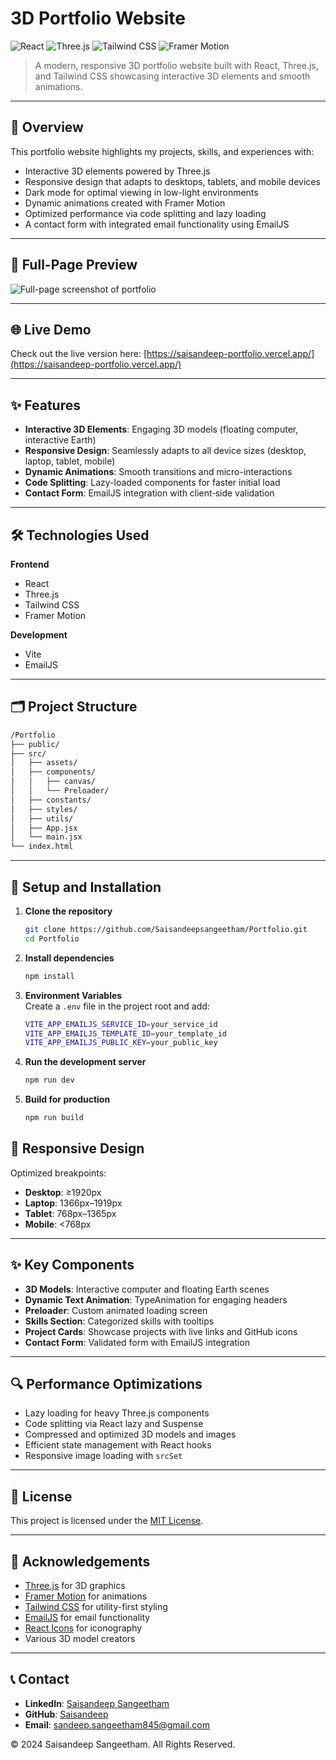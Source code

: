 # 3D Portfolio Website

![React](https://img.shields.io/badge/React-61DAFB?style=for-the-badge&logo=react&logoColor=black) ![Three.js](https://img.shields.io/badge/Three.js-000000?style=for-the-badge&logo=three.js&logoColor=white) ![Tailwind CSS](https://img.shields.io/badge/Tailwind_CSS-38B2AC?style=for-the-badge&logo=tailwind-css&logoColor=white) ![Framer Motion](https://img.shields.io/badge/Framer_Motion-0055FF?style=for-the-badge&logo=framer&logoColor=white)

> A modern, responsive 3D portfolio website built with React, Three.js, and Tailwind CSS showcasing interactive 3D elements and smooth animations.

---

## 🌟 Overview

This portfolio website highlights my projects, skills, and experiences with:

- Interactive 3D elements powered by Three.js
- Responsive design that adapts to desktops, tablets, and mobile devices
- Dark mode for optimal viewing in low-light environments
- Dynamic animations created with Framer Motion
- Optimized performance via code splitting and lazy loading
- A contact form with integrated email functionality using EmailJS

---
## 📸 Full-Page Preview

![Full-page screenshot of portfolio](./src/assets/Portfolio-Preview.png)

---

## 🌐 Live Demo

Check out the live version here: [https://saisandeep-portfolio.vercel.app/](https://saisandeep-portfolio.vercel.app/)

---
## ✨ Features

- **Interactive 3D Elements**: Engaging 3D models (floating computer, interactive Earth)
- **Responsive Design**: Seamlessly adapts to all device sizes (desktop, laptop, tablet, mobile)
- **Dynamic Animations**: Smooth transitions and micro-interactions
- **Code Splitting**: Lazy-loaded components for faster initial load
- **Contact Form**: EmailJS integration with client‑side validation

---

## 🛠️ Technologies Used

**Frontend**
- React
- Three.js
- Tailwind CSS
- Framer Motion

**Development**
- Vite
- EmailJS

---

## 🗂️ Project Structure

```bash
/Portfolio
├── public/            
├── src/
│   ├── assets/        
│   ├── components/    
│   │   ├── canvas/    
│   │   └── Preloader/  
│   ├── constants/      
│   ├── styles/        
│   ├── utils/         
│   ├── App.jsx        
│   └── main.jsx       
└── index.html         
```

---

## 🚀 Setup and Installation

1. **Clone the repository**  
   ```bash
   git clone https://github.com/Saisandeepsangeetham/Portfolio.git
   cd Portfolio
   ```
2. **Install dependencies**  
   ```bash
   npm install
   ```
3. **Environment Variables**  
   Create a `.env` file in the project root and add:
   ```bash
   VITE_APP_EMAILJS_SERVICE_ID=your_service_id
   VITE_APP_EMAILJS_TEMPLATE_ID=your_template_id
   VITE_APP_EMAILJS_PUBLIC_KEY=your_public_key
   ```
4. **Run the development server**  
   ```bash
   npm run dev
   ```
5. **Build for production**  
   ```bash
   npm run build
   ```


## 📱 Responsive Design

Optimized breakpoints:
- **Desktop**: ≥1920px
- **Laptop**: 1366px–1919px
- **Tablet**: 768px–1365px
- **Mobile**: <768px

---

## ✨ Key Components

- **3D Models**: Interactive computer and floating Earth scenes
- **Dynamic Text Animation**: TypeAnimation for engaging headers
- **Preloader**: Custom animated loading screen
- **Skills Section**: Categorized skills with tooltips
- **Project Cards**: Showcase projects with live links and GitHub icons
- **Contact Form**: Validated form with EmailJS integration

---

## 🔍 Performance Optimizations

- Lazy loading for heavy Three.js components
- Code splitting via React lazy and Suspense
- Compressed and optimized 3D models and images
- Efficient state management with React hooks
- Responsive image loading with `srcSet`

---

## 📄 License

This project is licensed under the [MIT License](LICENSE).

---

## 🙏 Acknowledgements

- [Three.js](https://threejs.org/) for 3D graphics
- [Framer Motion](https://www.framer.com/motion/) for animations
- [Tailwind CSS](https://tailwindcss.com/) for utility-first styling
- [EmailJS](https://www.emailjs.com/) for email functionality
- [React Icons](https://react-icons.github.io/react-icons/) for iconography
- Various 3D model creators

---

## 📞 Contact

- **LinkedIn**: [Saisandeep Sangeetham](https://www.linkedin.com/in/sai-sandeep-sangeetham/)
- **GitHub**: [Saisandeep](https://github.com/Saisandeepsangeetham)
- **Email**: sandeep.sangeetham845@gmail.com

© 2024 Saisandeep Sangeetham. All Rights Reserved.

